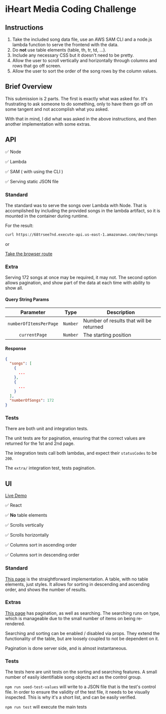 # iHeart Media Coding Challenge

## Instructions

1. Take the included song data file, use an AWS SAM CLI and a node.js lambda function to serve the frontend with the data.
2. Do **not** use table elements (table, th, tr, td, ...).
3. Include any necessary CSS but it doesn't need to be pretty.
4. Allow the user to scroll vertically and horizontally through columns and rows that go off screen.
5. Allow the user to sort the order of the song rows by the column values.

## Brief Overview

This submission is 2 parts. The first is exactly what was asked for. It's frustrating to ask someone to do something, only to have them go off on some tangent and not accomplish what you asked. 

With that in mind, I did what was asked in the above instructions, and then another implementation with some extras.

## API

:white_check_mark: Node

:white_check_mark: Lambda

:white_check_mark: SAM ( with using the CLI )

:white_check_mark: Serving static JSON file

### Standard

The standard was to serve the songs over Lambda with Node. That is accomplished by including the provided songs in the lambda artifact, so it is mounted in the container during runtime.

For the result:
```sh
curl https://68trsee7nd.execute-api.us-east-1.amazonaws.com/dev/songs
```
or

[Take the browser route](https://68trsee7nd.execute-api.us-east-1.amazonaws.com/dev/songs)

### Extra

Serving 172 songs at once may be required, it may not. The second option allows pagination, and show part of the data at each time with ability to show all.

#### Query String Params

| Parameter | Type | Description |
| :---: | --- | --- |
| `numberOfItemsPerPage` | `Number` | Number of results that will be returned |
| `currentPage` | `Number` | The starting position |

#### Response

```json
{
  "songs": [
    {
      ...
    },
    {
      ...
    }
  ],
  "numberOfSongs": 172
}
```

### Tests

There are both unit and integration tests.

The unit tests are for pagination, ensuring that the correct values are returned for the 1st and 2nd page.

The integration tests call both lambdas, and expect their `statusCodes` to be `200`. 

The `extra/` integration test, tests pagination.

## UI

[Live Demo](https://d1ma6phx3bdsds.cloudfront.net/)

:white_check_mark: React

:white_check_mark: **No** table elements

:white_check_mark: Scrolls vertically

:white_check_mark: Scrolls horizontally

:white_check_mark: Columns sort in ascending order

:white_check_mark: Columns sort in descending order

### Standard

[This page](https://d1ma6phx3bdsds.cloudfront.net/songs) is the straightforward implementation. A table, with no table elements, just styles. It allows for sorting in descending and ascending order, and shows the number of results.

### Extras

[This page](https://d1ma6phx3bdsds.cloudfront.net/extra/songs) has pagination, as well as searching. The searching runs on type, which is manageable due to the small number of items on being re-rendered.

Searching and sorting can be enabled / disabled via props. They extend the functionality of the table, but are loosely coupled to not be dependent on it.

Pagination is done server side, and is almost instantaneous. 

### Tests

The tests here are unit tests on the sorting and searching features. A small number of easily identifiable song objects act as the control group. 

`npm run seed-test-values` will write to a JSON file that is the test's control file. In order to ensure the validity of the test file, it needs to be visually inspected. This is why it's a short list, and can be easily verified.

`npm run test` will execute the main tests

